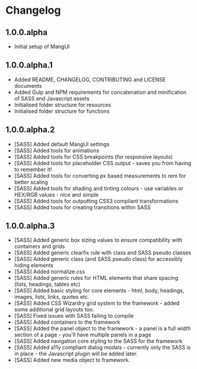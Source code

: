 # Changelog

## 1.0.0.alpha

* Initial setup of MangUI

## 1.0.0.alpha.1

* Added README, CHANGELOG, CONTRIBUTING and LICENSE documents
* Added Gulp and NPM requirements for concatenation and minification of SASS and Javascript assets 
* Initialised folder structure for resources
* Initialised folder structure for functions

## 1.0.0.alpha.2

* [SASS] Added default MangUI settings
* [SASS] Added tools for animations
* [SASS] Added tools for CSS breakpoints (for responsive layouts)
* [SASS] Added tools for placeholder CSS output - saves you from having to remember it!
* [SASS] Added tools for converting px based measurements to rem for better scaling
* [SASS] Added tools for shading and tinting colours - use variables or HEX/RGB values - nice and simple
* [SASS] Added tools for outputting CSS3 compliant transformations
* [SASS] Added tools for creating transitions within SASS

## 1.0.0.alpha.3

* [SASS] Added generic box sizing values to ensure compatibility with containers and grids
* [SASS] Added generic clearfix rule with class and SASS pseudo classes
* [SASS] Added generic class (and SASS pseudo class) for accessibly hiding elements
* [SASS] Added normalize.css
* [SASS] Added generic rules for HTML elements that share spacing (lists, headings, tables etc)
* [SASS] Added basic styling for core elements - html, body, headings, images, lists, links, quotes etc.
* [SASS] Added CSS Wizardry grid system to the framework - added some additional grid layouts too.
* [SASS] Fixed issues with SASS failing to compile
* [SASS] Added containers to the framework
* [SASS] Added the panel object to the framework - a panel is a full width section of a page - you'll have multiple panels in a page
* [SASS] Added navigation core styling to the SASS for the framework
* [SASS] Added a11y compliant dialog modals - currently only the SASS is in place - the Javascript plugin will be added later.
* [SASS] Added new media object to framework.